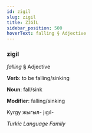 ```yaml
---
id: zigil
slug: zigil
title: ZİGİL
sidebar_position: 500
hoverText: falling § Adjective
---
```


### zigil

*falling* **§** Adjective

**Verb**: to be falling/sinking

**Noun**: fall/sink

**Modifier**: falling/sinking

Kyrgy жыгыл- jıgıl- 

*Turkic Language Family*